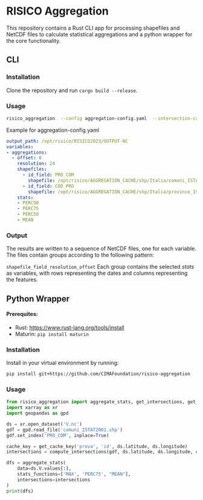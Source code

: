 # RISICO Aggregation

This repository contains a Rust CLI app for processing shapefiles and NetCDF files to calculate statistical aggregations and a python wrapper for the core functionality.

## CLI

### Installation


Clone the repository and run `cargo build --release`.


### Usage

```sh
risico_aggregation  --config aggregation-config.yaml  --intersection-cache intersections.db --output OUTPUT/CACHE
```

Example for aggregation-config.yaml

```yaml
output_path: /opt/risico/RISICO2023/OUTPUT-NC
variables:
- aggregations:
  - offset: 0
    resolution: 24
    shapefiles:
      - id_field: PRO_COM
        shapefile: /opt/risico/AGGREGATION_CACHE/shp/Italia/comuni_ISTAT2001.shp
      - id_field: COD_PRO
        shapefile: /opt/risico/AGGREGATION_CACHE/shp/Italia/province_ISTAT2001.shp
    stats:
    - PERC90
    - PERC75
    - PERC50
    - MEAN
```


### Output

The results are written to a sequence of NetCDF files, one for each variable. The files contain groups according to the following pattern:

`shapefile_field_resolution_offset`
Each group contains the selected *stats* as variables, with rows representing the dates and columns representing the features.



## Python Wrapper

#### Prerequites:
- Rust: https://www.rust-lang.org/tools/install
- Maturin: `pip install maturin`

### Installation

Install in your virtual environment by running:
```sh
pip install git+https://github.com/CIMAFoundation/risico-aggregation
```

### Usage

```python
from risico_aggregation import aggregate_stats, get_intersections, get_cache_key
import xarray as xr
import geopandas as gpd

ds = xr.open_dataset('V.nc')
gdf = gpd.read_file('comuni_ISTAT2001.shp')
gdf.set_index('PRO_COM', inplace=True)

cache_key = get_cache_key('prova', 'id', ds.latitude, ds.longitude)
intersections = compute_intersections(gdf, ds.latitude, ds.longitude, cache_key)

dfs = aggregate_stats(
    data=ds.V.values[:],
    stats_functions=['MAX', 'PERC75', "MEAN"],
    intersections=intersections
)
print(dfs)
```

